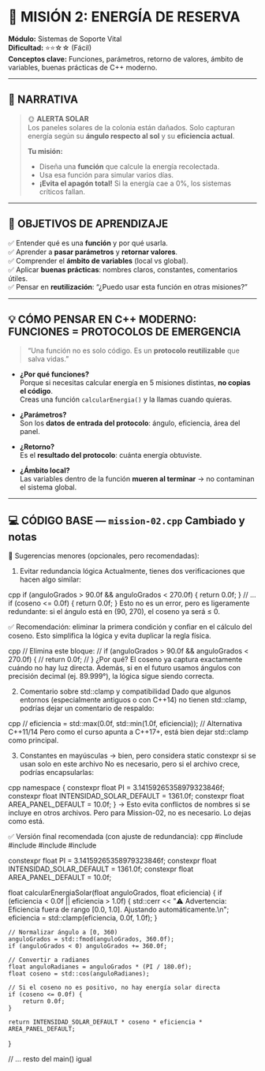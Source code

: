 # 🚀 MISIÓN 2: ENERGÍA DE RESERVA
**Módulo:** Sistemas de Soporte Vital  
**Dificultad:** ⭐⭐☆☆ (Fácil)  
**Conceptos clave:** Funciones, parámetros, retorno de valores, ámbito de variables, buenas prácticas de C++ moderno.

---

## 📖 NARRATIVA
> 🌞 **ALERTA SOLAR**  
> Los paneles solares de la colonia están dañados. Solo capturan energía según su **ángulo respecto al sol** y su **eficiencia actual**.  
>  
> **Tu misión:**  
> - Diseña una **función** que calcule la energía recolectada.  
> - Usa esa función para simular varios días.  
> - **¡Evita el apagón total!** Si la energía cae a 0%, los sistemas críticos fallan.

---

## 🎯 OBJETIVOS DE APRENDIZAJE
✅ Entender qué es una **función** y por qué usarla.  
✅ Aprender a **pasar parámetros** y **retornar valores**.  
✅ Comprender el **ámbito de variables** (local vs global).  
✅ Aplicar **buenas prácticas**: nombres claros, constantes, comentarios útiles.  
✅ Pensar en **reutilización**: “¿Puedo usar esta función en otras misiones?”

---

## 💡 CÓMO PENSAR EN C++ MODERNO: FUNCIONES = PROTOCOLOS DE EMERGENCIA

> “Una función no es solo código. Es un **protocolo reutilizable** que salva vidas.”

- **¿Por qué funciones?**  
  Porque si necesitas calcular energía en 5 misiones distintas, **no copias el código**.  
  Creas una función `calcularEnergia()` y la llamas cuando quieras.

- **¿Parámetros?**  
  Son los **datos de entrada del protocolo**: ángulo, eficiencia, área del panel.

- **¿Retorno?**  
  Es el **resultado del protocolo**: cuánta energía obtuviste.

- **¿Ámbito local?**  
  Las variables dentro de la función **mueren al terminar** → no contaminan el sistema global.

---

## 💻 CÓDIGO BASE — `mission-02.cpp` Cambiado y notas

🔧 Sugerencias menores (opcionales, pero recomendadas):
1. Evitar redundancia lógica
Actualmente, tienes dos verificaciones que hacen algo similar:

cpp
if (anguloGrados > 90.0f && anguloGrados < 270.0f) { return 0.0f; }
// ...
if (coseno <= 0.0f) { return 0.0f; }
Esto no es un error, pero es ligeramente redundante: si el ángulo está en (90, 270), el coseno ya será ≤ 0.

✅ Recomendación: eliminar la primera condición y confiar en el cálculo del coseno.
Esto simplifica la lógica y evita duplicar la regla física.

cpp
// Elimina este bloque:
// if (anguloGrados > 90.0f && anguloGrados < 270.0f) {
//     return 0.0f;
// }
¿Por qué?
El coseno ya captura exactamente cuándo no hay luz directa.
Además, si en el futuro usamos ángulos con precisión decimal (ej. 89.999°), la lógica sigue siendo correcta. 

2. Comentario sobre std::clamp y compatibilidad
Dado que algunos entornos (especialmente antiguos o con C++14) no tienen std::clamp, podrías dejar un comentario de respaldo:

cpp
// eficiencia = std::max(0.0f, std::min(1.0f, eficiencia)); // Alternativa C++11/14
Pero como el curso apunta a C++17+, está bien dejar std::clamp como principal.

3. Constantes en mayúsculas → bien, pero considera static constexpr si se usan solo en este archivo
No es necesario, pero si el archivo crece, podrías encapsularlas:

cpp
namespace {
    constexpr float PI = 3.14159265358979323846f;
    constexpr float INTENSIDAD_SOLAR_DEFAULT = 1361.0f;
    constexpr float AREA_PANEL_DEFAULT = 10.0f;
}
→ Esto evita conflictos de nombres si se incluye en otros archivos.
Pero para Mission-02, no es necesario. Lo dejas como está.

✅ Versión final recomendada (con ajuste de redundancia):
cpp
#include <iostream>
#include <cmath>
#include <algorithm>
#include <iomanip>

constexpr float PI = 3.14159265358979323846f;
constexpr float INTENSIDAD_SOLAR_DEFAULT = 1361.0f;
constexpr float AREA_PANEL_DEFAULT = 10.0f;

float calcularEnergiaSolar(float anguloGrados, float eficiencia) {
    if (eficiencia < 0.0f || eficiencia > 1.0f) {
        std::cerr << "⚠️ Advertencia: Eficiencia fuera de rango [0.0, 1.0]. Ajustando automáticamente.\n";
        eficiencia = std::clamp(eficiencia, 0.0f, 1.0f);
    }

    // Normalizar ángulo a [0, 360)
    anguloGrados = std::fmod(anguloGrados, 360.0f);
    if (anguloGrados < 0) anguloGrados += 360.0f;

    // Convertir a radianes
    float anguloRadianes = anguloGrados * (PI / 180.0f);
    float coseno = std::cos(anguloRadianes);

    // Si el coseno no es positivo, no hay energía solar directa
    if (coseno <= 0.0f) {
        return 0.0f;
    }

    return INTENSIDAD_SOLAR_DEFAULT * coseno * eficiencia * AREA_PANEL_DEFAULT;
}

// ... resto del main() igual

